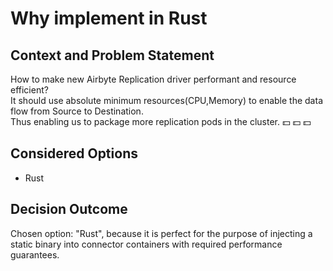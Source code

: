 # Why implement in Rust

## Context and Problem Statement

How to make new Airbyte Replication driver performant and resource efficient?
<br/>
It should use absolute minimum resources(CPU,Memory) to enable the data flow from Source to Destination.
<br/>
Thus enabling us to package more replication pods in the cluster. :dollar: :dollar: :dollar:

## Considered Options

- Rust

## Decision Outcome

Chosen option: "Rust", because it is perfect for the purpose of injecting a static binary into connector containers with required performance guarantees.

